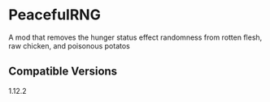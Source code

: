 # PeacefulRNG
A mod that removes the hunger status effect randomness
from rotten flesh, raw chicken, and poisonous potatos
## Compatible Versions
1.12.2